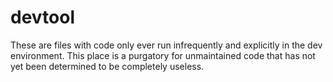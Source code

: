 # devtool
These are files with code only ever run infrequently and explicitly in the dev environment.
This place is a purgatory for unmaintained code that has not yet been determined to be completely useless.